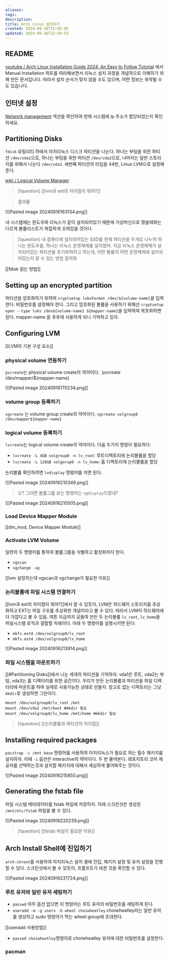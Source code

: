 ```yaml
---
aliases: 
tags: 
description:
title: Arch Linux 설치하기
created: 2024-09-16T15:05:05
updated: 2024-09-16T22:49:53
---
```


## README

[youtube / Arch Linux Installation Guide 2024: An Easy to Follow Tutorial](https://www.youtube.com/watch?v=FxeriGuJKTM) 에서 Manual Installation 파트를 따라해보면서 리눅스 설치 과정을 개념적으로 이해하기 위해 만든 문서입니다. 따라서 설치 순서가 맞지 않을 수도 있으며, 어떤 정보는 축약될 수도 있습니다.

## 인터넷 설정

[Network management](https://wiki.archlinux.org/title/Network_configuration#Network_management) 섹션을 확인하여 현재 시스템에 ip 주소가 할당되었는지 확인하세요.

## Partitioning Disks

`fdisk` 유틸리티 하에서 아치리눅스 디스크 파티션을 나눈다. 하나는 부팅을 위한 파티션 `/dev/vda1`으로, 하나는 부팅을 위한 파티션 `/dev/vda2`으로, 나머지는 일반 스토리지를 위해서 나눈다 `/dev/vda3`. 세번째 파티션의 타입을 44번, Linux LVM으로 설정해준다. 

[wiki / Logical Volume Manager](https://en.wikipedia.org/wiki/Logical_Volume_Manager_(Linux))

> [!question] [[lvm과 ext의 차이점이 뭐야?]]

> 결과물

![[Pasted image 20240916163134.png]]

내 시스템에는 윈도우와 리눅스가 같이 설치되어있기 때문에 가상머신으로 했을때와는 다르게 볼륨리스트가 복잡하게 꼬여있을 것이다.

> [!question] 내 컴퓨터에 설치되어있는 SSD를 현재 파티션을 두개로 나누어 하나는 윈도우를, 하나는 리눅스 운영체제를 설치했어. 지금 리눅스 운영체제가 설치되어있는 파티션을 초기화하려고 하는데, 어떤 볼륨이 어떤 운영체제에 설치되어있는지 알 수 있는 방법 알려줘

[[fdisk 읽는 방법]]

## Setting up an encrypted partition

파티션을 암호화하기 위하여 `cryptsetup luksFormat /dev/${volume-name}`을 입력한다. 비밀번호를 설정해야 한다. 그리고 암호화된 볼륨을 사용하기 위해선 `cryptsetup open --type luks /dev${volume-name} ${mapper-name}`을 입력하여 복호화하면 된다.  mapper-name 을 추후에 사용하게 되니 기억하고 있자. 

## Configuring LVM

[[LVM의 기본 구성 요소]]

### physical volume 연동하기

`pvcreate`는 physical volume create의 약어이다.  `pvcreate /dev/mapper/${mapper-name}

![[Pasted image 20240916170234.png]]

### volume group 등록하기

`vgcreate` 는 volume group create의 약어이다. `vgcreate volgroup0 /dev/mapper${mapper-name}`

### logical volume 등록하기

`lvcreate`는 logical volume create의 약어이다. 다음 두가지 명령이 필요하다:

- `lvcreate -L 4GB volgroup0 -n lv_root`: 루트디렉토리에 논리볼륨을 할당
- `lvcreate -L 128GB volgorup0 -n lv_home`: 홈 디렉토리에 논리볼륨을 할당

논리볼륨 확인하려면 `lvdisplay` 명령어를 치면 된다.

![[Pasted image 20240916210349.png]]

> 오? 그러면 볼륨그룹 보는 명령어는 `vgdisplay`이겠네?

![[Pasted image 20240916210505.png]]

### Load Device Mapper Module

[[dm_mod, Device Mapper Module]]

### Activate LVM Volume

일련의 두 명령어를 통하여 볼륨그룹을 식별하고 활성화까지 한다.

- `vgscan`
- `vgchange -ay`

[[lvm 설정하는데 vgscan과 vgchange가 필요한 이유]]

### 논리볼륨에 파일 시스템 연결하기

[[lvm과 ext의 차이점이 뭐야?]]에서 알 수 있듯이, LVM은 하드웨어 스토리지를 추상화하고 EXT는 파일 구조를 추상화한 개념이라고 볼 수 있다. 따라서 LVM이 하드웨어에 더 가깝다고 볼 수 있음. 여튼 지금까지 공들여 만든 두 논리볼륨 `lv_root`, `lv_home`을 파일시스템 로직과 결합할 차례이다. 아래 두 명령어를 실행시키면 된다:

- `mkfs.ext4 /dev/volgroup0/lv_root`
- `mkfs.ext4 /dev/volgroup0/lv_home`


![[Pasted image 20240916213914.png]]

### 파일 시스템을 마운트하기

[[#Partitioning Disks]]에서 나눈 세개의 파티션을 기억하자. vda1은 루트, vda2는 부팅, vda3는 홈 디렉터리를 위한 공간이다. 우리가 만든 논리볼륨과 파티션을 파일 디렉터리에 마운트를 하여 실제로 사용가능한 상태로 만들자. 참고로 없는 디렉토리는 그냥 `mkdir`로 생성하면 그만이다.

```
mount /dev/volgroup0/lv_root /mnt
mount /dev/vda2 /mnt/boot #mkdir 필요
mount /dev/volgroup0/lv_home /mnt/home #mkdir 필요
```

> [!question] [[논리볼륨과 파티션의 차이점]]

## Installing required packages

`pacstrap -i /mnt base` 명령어를 사용하여 아치리눅스가 필요로 하는 필수 패키지를 설치하자. 이때 `-i` 옵션은 interactive의 약어이다. 두 번 물어본다. 레포지토리 코어 제공자를 선택하는것과 설치할 패키지에 대해서 세심하게 물어봐주는 것이다.

![[Pasted image 20240916215850.png]]

## Generating the fstab file

파일 시스템 메타데이터를 fstab 파일에 저장하자. 아래 스크린샷은 생성된 `/mnt/etc/fstab` 파일을 볼 수 있다.

![[Pasted image 20240916220239.png]]

> [!question] [[fstab 파일이 필요한 이유]]

## Arch Install Shell에 진입하기

`arch-chroot`를 사용하여 아치리눅스 설치 셸에 진입, 패키지 설정 및 유저 설정을 진행할 수 있다. 스크린샷에서 볼 수 있듯이, 프롬프트가 바뀐 것을 확인할 수 있다.

![[Pasted image 20240916221724.png]]

### 루트 유저와 일반 유저 세팅하기

- `passwd` 아무 옵션 없으면 이 명령어는 루트 유저의 비밀번호를 세팅하게 된다.
- `useradd -m -g users -G wheel choiwheatley` choiwheatley라는 일반 유저를 생성하고 sudo 명령어가 먹는 wheel group에 초대한다.

[[useradd 사용방법]]

- `passwd choiwheatley`명령어로 choiwheatley 유저에 대한 비밀번호를 설정한다.

### pacman 
